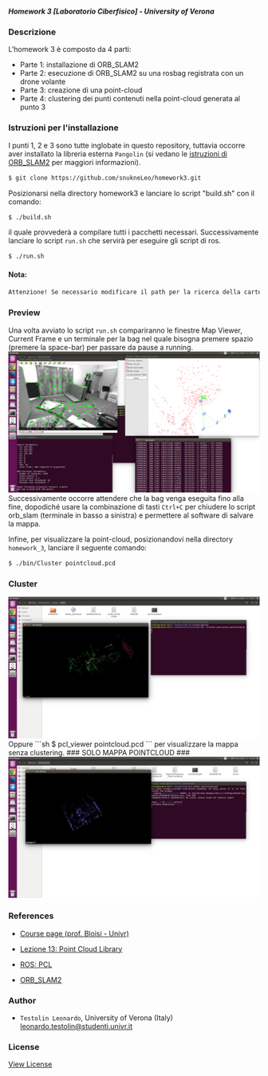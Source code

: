 ##### Homework 3 [Laboratorio Ciberfisico] - University of Verona #####

### Descrizione
L'homework 3 è composto da 4 parti:
* Parte 1: installazione di ORB_SLAM2
* Parte 2: esecuzione di ORB_SLAM2 su una rosbag registrata con un drone volante
* Parte 3: creazione di una point-cloud 
* Parte 4: clustering dei punti contenuti nella point-cloud generata al punto 3

### Istruzioni per l'installazione
I punti 1, 2 e 3 sono tutte inglobate in questo repository, tuttavia occorre aver installato la libreria esterna `Pangolin` (si vedano le [istruzioni di ORB_SLAM2](ORB_SLAM2/README.md) per maggiori informazioni).

```sh
$ git clone https://github.com/snukneLeo/homework3.git
```
Posizionarsi nella directory homework3 e lanciare lo script "build.sh" con il comando:
```sh
$ ./build.sh
```
il quale provvederà a compilare tutti i pacchetti necessari.
Successivamente lanciare lo script `run.sh` che servirà per eseguire gli script di ros.
```sh
$ ./run.sh
```
#### Nota:
```sh
Attenzione! Se necessario modificare il path per la ricerca della cartella ORB_SLAM2 e della bag 'V1_01_easy.bag' nello script 'run.sh'
```

### Preview
Una volta avviato lo script `run.sh` compariranno le finestre Map Viewer, Current Frame e un terminale per la bag nel quale bisogna premere spazio (premere la space-bar) per passare da pause a running.
<img src="screenshot/run_bag.png" width="800">
Successivamente occorre attendere che la bag venga eseguita fino alla fine, dopodiché usare la combinazione di tasti `Ctrl+C` per chiudere lo script orb_slam (terminale in basso a sinistra) e permettere al software di salvare la mappa.

Infine, per visualizzare la point-cloud, posizionandovi nella directory `homework_3`, lanciare il seguente comando:
```sh
$ ./bin/Cluster pointcloud.pcd
```
### Cluster ###
<img src="screenshot/totalMap_point.png" width="800">
Oppure
```sh
$ pcl_viewer pointcloud.pcd
```
per visualizzare la mappa senza clustering.
### SOLO MAPPA POINTCLOUD ###
<img src="screenshot/pointcloud_map.png" width="800">



### References ###

* [Course page (prof. Bloisi - Univr)](profs.scienze.univr.it/~bloisi/corsi/ciberfisico.html)

* [Lezione 13: Point Cloud Library](http://profs.scienze.univr.it/~bloisi/corsi/ciberfisico.html#diario)

* [ROS: PCL](http://wiki.ros.org/pcl_ros)

* [ORB_SLAM2](https://github.com/raulmur/ORB_SLAM2)


### Author ###

* `Testolin Leonardo`, University of Verona (Italy) [leonardo.testolin@studenti.univr.it](mailto:leonardo.testolin@studenti.univr.it)

### License ###
[View License](https://github.com/snukneLeo/homework3/blob/master/LICENSE)